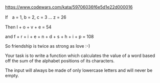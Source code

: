 https://www.codewars.com/kata/59706036f6e5d1e22d000016

If　a = 1, b = 2, c = 3 ... z = 26

Then l + o + v + e = 54

and f + r + i + e + n + d + s + h + i + p = 108

So friendship is twice as strong as love :-)

Your task is to write a function which calculates the value of a word based off the sum of the alphabet positions of its characters.

The input will always be made of only lowercase letters and will never be empty.